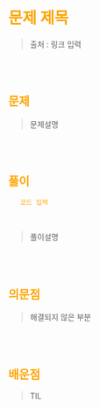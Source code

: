 <br/><Br>

<span style = "color:orange">

# 문제 제목


> 출처 : 링크 입력


<br/><br>

## 문제

> 문제설명

<br/><br>

## 풀이

```python
   코드 입력 
```
<br>

> 풀이설명

<br/><br>


## 의문점
> 해결되지 않은 부분


<br/><br>


## 배운점
> TIL

